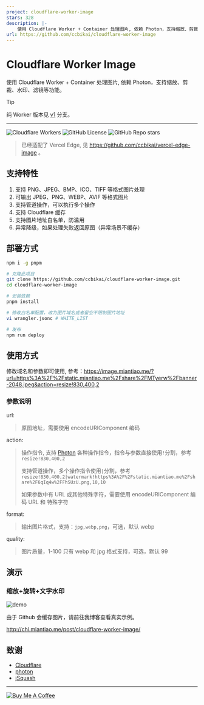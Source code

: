 ```yaml
---
project: cloudflare-worker-image
stars: 328
description: |-
    使用 Cloudflare Worker + Container 处理图片, 依赖 Photon，支持缩放、剪裁、水印、滤镜等功能。
url: https://github.com/ccbikai/cloudflare-worker-image
---
```


# Cloudflare Worker Image

使用 Cloudflare Worker + Container 处理图片, 依赖 Photon，支持缩放、剪裁、水印、滤镜等功能。

> [!TIP]
> 纯 Worker 版本见 [v1](https://github.com/ccbikai/cloudflare-worker-image/tree/v1) 分支。

---

![Cloudflare Workers](https://img.shields.io/badge/Cloudflare-F69652?style=flat&logo=cloudflare&logoColor=white)
![GitHub License](https://img.shields.io/github/license/ccbikai/cloudflare-worker-image)
![GitHub Repo stars](https://img.shields.io/github/stars/ccbikai/cloudflare-worker-image)

> 已经适配了 Vercel Edge, 见 <https://github.com/ccbikai/vercel-edge-image> 。

## 支持特性

1. 支持 PNG、JPEG、BMP、ICO、TIFF 等格式图片处理
2. 可输出 JPEG、PNG、WEBP、AVIF 等格式图片
3. 支持管道操作，可以执行多个操作
4. 支持 Cloudflare 缓存
5. 支持图片地址白名单，防滥用
6. 异常降级，如果处理失败返回原图（异常场景不缓存）

## 部署方式

```sh
npm i -g pnpm

# 克隆此项目
git clone https://github.com/ccbikai/cloudflare-worker-image.git
cd cloudflare-worker-image

# 安装依赖
pnpm install

# 修改白名单配置，改为图片域名或者留空不限制图片地址
vi wrangler.jsonc # WHITE_LIST

# 发布
npm run deploy
```

## 使用方式

修改域名和参数即可使用, 参考：<https://image.miantiao.me/?url=https%3A%2F%2Fstatic.miantiao.me%2Fshare%2FMTyerw%2Fbanner-2048.jpeg&action=resize!830,400,2>

### 参数说明

url:
> 原图地址，需要使用 encodeURIComponent 编码

action:
> 操作指令, 支持 [Photon](https://docs.rs/photon-rs/latest/photon_rs/) 各种操作指令，指令与参数直接使用`!`分割，参考 `resize!830,400,2`
>
> 支持管道操作，多个操作指令使用`|`分割，参考 `resize!830,400,2|watermark!https%3A%2F%2Fstatic.miantiao.me%2Fshare%2F6qIq4w%2FFhSUzU.png,10,10`
>
> 如果参数中有 URL 或其他特殊字符，需要使用 encodeURIComponent 编码 URL 和 特殊字符

format:
> 输出图片格式，支持：`jpg,webp,png`，可选，默认 webp

quality:
> 图片质量，1-100 只有 webp 和 jpg 格式支持，可选，默认 99

## 演示

### 缩放+旋转+文字水印

![demo](https://image.miantiao.me/?url=https%3A%2F%2Fstatic.miantiao.me%2Fshare%2FMTyerw%2Fbanner-2048.jpeg&action=resize!830,400,2%7Crotate!180%7Cdraw_text!miantiao.me,10,10)

由于 Github 会缓存图片，请前往我博客查看真实示例。

<http://chi.miantiao.me/post/cloudflare-worker-image/>

## 致谢

- [Cloudflare](https://www.cloudflare.com)
- [photon](https://github.com/silvia-odwyer/photon)
- [jSquash](https://github.com/jamsinclair/jSquash)

---

[![Buy Me A Coffee](https://static.miantiao.me/share/0WmsVP/CcmGr8.png)](https://www.buymeacoffee.com/miantiao)

